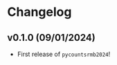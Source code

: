 # Changelog

<!--next-version-placeholder-->

## v0.1.0 (09/01/2024)

- First release of `pycountsrmb2024`!